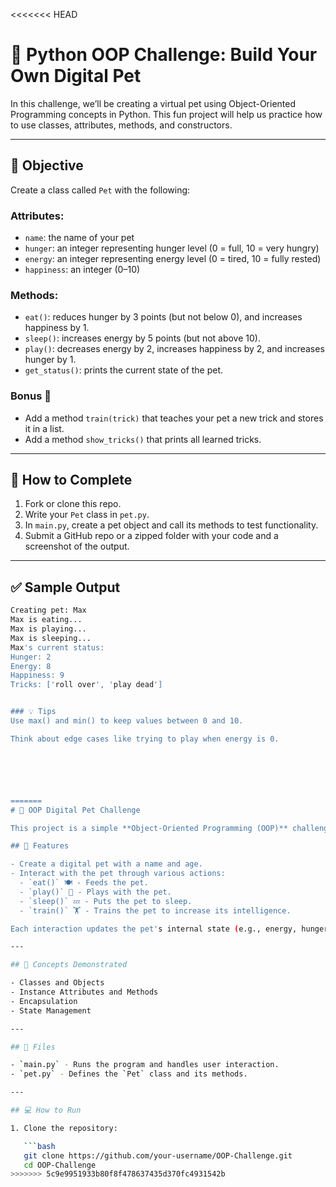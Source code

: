 <<<<<<< HEAD
# 🐶 Python OOP Challenge: Build Your Own Digital Pet



In this challenge, we’ll be creating a virtual pet using Object-Oriented Programming concepts in Python. This fun project will help us practice how to use classes, attributes, methods, and constructors.

---

## 🧠 Objective

Create a class called `Pet` with the following:

### Attributes:
- `name`: the name of your pet
- `hunger`: an integer representing hunger level (0 = full, 10 = very hungry)
- `energy`: an integer representing energy level (0 = tired, 10 = fully rested)
- `happiness`: an integer (0–10)

### Methods:
- `eat()`: reduces hunger by 3 points (but not below 0), and increases happiness by 1.
- `sleep()`: increases energy by 5 points (but not above 10).
- `play()`: decreases energy by 2, increases happiness by 2, and increases hunger by 1.
- `get_status()`: prints the current state of the pet.

### Bonus 🎯
- Add a method `train(trick)` that teaches your pet a new trick and stores it in a list.
- Add a method `show_tricks()` that prints all learned tricks.

---

## 📝 How to Complete

1. Fork or clone this repo.
2. Write your `Pet` class in `pet.py`.
3. In `main.py`, create a pet object and call its methods to test functionality.
4. Submit a GitHub repo or a zipped folder with your code and a screenshot of the output.

---

## ✅ Sample Output

```bash
Creating pet: Max
Max is eating...
Max is playing...
Max is sleeping...
Max's current status:
Hunger: 2
Energy: 8
Happiness: 9
Tricks: ['roll over', 'play dead']


### 💡 Tips
Use max() and min() to keep values between 0 and 10.

Think about edge cases like trying to play when energy is 0.






=======
# 🐾 OOP Digital Pet Challenge

This project is a simple **Object-Oriented Programming (OOP)** challenge that simulates a digital pet. It is written in **Python** and demonstrates core OOP concepts such as classes, objects, methods, and encapsulation.

## 🚀 Features

- Create a digital pet with a name and age.
- Interact with the pet through various actions:
  - `eat()` 🍽️ - Feeds the pet.
  - `play()` 🧸 - Plays with the pet.
  - `sleep()` 💤 - Puts the pet to sleep.
  - `train()` 🏋️ - Trains the pet to increase its intelligence.

Each interaction updates the pet's internal state (e.g., energy, hunger, happiness, intelligence).

---

## 🧠 Concepts Demonstrated

- Classes and Objects
- Instance Attributes and Methods
- Encapsulation
- State Management

---

## 📁 Files

- `main.py` - Runs the program and handles user interaction.
- `pet.py` - Defines the `Pet` class and its methods.

---

## 💻 How to Run

1. Clone the repository:

   ```bash
   git clone https://github.com/your-username/OOP-Challenge.git
   cd OOP-Challenge
>>>>>>> 5c9e9951933b80f8f478637435d370fc4931542b
